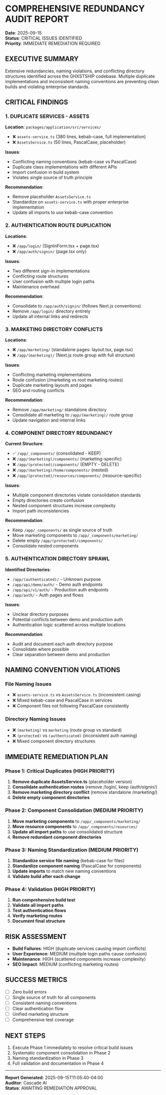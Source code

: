 # COMPREHENSIVE REDUNDANCY AUDIT REPORT
**Date**: 2025-09-15  
**Status**: CRITICAL ISSUES IDENTIFIED  
**Priority**: IMMEDIATE REMEDIATION REQUIRED

## EXECUTIVE SUMMARY
Extensive redundancies, naming violations, and conflicting directory structures identified across the GHXSTSHIP codebase. Multiple duplicate implementations and inconsistent naming conventions are preventing clean builds and violating enterprise standards.

## CRITICAL FINDINGS

### 1. DUPLICATE SERVICES - ASSETS
**Location**: `packages/application/src/services/`
- ❌ `assets-service.ts` (380 lines, kebab-case, full implementation)
- ❌ `AssetsService.ts` (50 lines, PascalCase, placeholder)

**Issues**:
- Conflicting naming conventions (kebab-case vs PascalCase)
- Duplicate class implementations with different APIs
- Import confusion in build system
- Violates single source of truth principle

**Recommendation**: 
- Remove placeholder `AssetsService.ts`
- Standardize on `assets-service.ts` with proper enterprise implementation
- Update all imports to use kebab-case convention

### 2. AUTHENTICATION ROUTE DUPLICATION
**Locations**:
- ❌ `/app/login/` (SignInForm.tsx + page.tsx)
- ❌ `/app/auth/signin/` (page.tsx only)

**Issues**:
- Two different sign-in implementations
- Conflicting route structures
- User confusion with multiple login paths
- Maintenance overhead

**Recommendation**:
- Consolidate to `/app/auth/signin/` (follows Next.js conventions)
- Remove `/app/login/` directory entirely
- Update all internal links and redirects

### 3. MARKETING DIRECTORY CONFLICTS
**Locations**:
- ❌ `/app/marketing/` (standalone pages: layout.tsx, page.tsx)
- ❌ `/app/(marketing)/` (Next.js route group with full structure)

**Issues**:
- Conflicting marketing implementations
- Route confusion (/marketing vs root marketing routes)
- Duplicate marketing layouts and pages
- SEO and routing conflicts

**Recommendation**:
- Remove `/app/marketing/` standalone directory
- Consolidate all marketing to `/app/(marketing)/` route group
- Update navigation and internal links

### 4. COMPONENT DIRECTORY REDUNDANCY
**Current Structure**:
- ✅ `/app/_components/` (consolidated - KEEP)
- ❌ `/app/(marketing)/components/` (marketing-specific)
- ❌ `/app/(protected)/components/` (EMPTY - DELETE)
- ❌ `/app/(marketing)/home/components/` (nested)
- ❌ `/app/(protected)/resources/components/` (resource-specific)

**Issues**:
- Multiple component directories violate consolidation standards
- Empty directories create confusion
- Nested component structures increase complexity
- Import path inconsistencies

**Recommendation**:
- Keep `/app/_components/` as single source of truth
- Move marketing components to `/app/_components/marketing/`
- Delete empty `/app/(protected)/components/`
- Consolidate nested components

### 5. AUTHENTICATION DIRECTORY SPRAWL
**Identified Directories**:
- `/app/(authenticated)/` - Unknown purpose
- `/app/api/demo/auth/` - Demo auth endpoints
- `/app/api/v1/auth/` - Production auth endpoints  
- `/app/auth/` - Auth pages and flows

**Issues**:
- Unclear directory purposes
- Potential conflicts between demo and production auth
- Authentication logic scattered across multiple locations

**Recommendation**:
- Audit and document each auth directory purpose
- Consolidate where possible
- Clear separation between demo and production

## NAMING CONVENTION VIOLATIONS

### File Naming Issues
- ❌ `assets-service.ts` vs `AssetsService.ts` (inconsistent casing)
- ❌ Mixed kebab-case and PascalCase in services
- ❌ Component files not following PascalCase consistently

### Directory Naming Issues  
- ❌ `(marketing)` vs `marketing` (route group vs standard)
- ❌ `(protected)` vs `(authenticated)` (inconsistent auth naming)
- ❌ Mixed component directory structures

## IMMEDIATE REMEDIATION PLAN

### Phase 1: Critical Duplicates (HIGH PRIORITY)
1. **Remove duplicate AssetsService.ts** (placeholder version)
2. **Consolidate authentication routes** (remove /login/, keep /auth/signin/)
3. **Remove marketing directory conflict** (remove standalone /marketing/)
4. **Delete empty component directories**

### Phase 2: Component Consolidation (MEDIUM PRIORITY)  
1. **Move marketing components** to `/app/_components/marketing/`
2. **Move resource components** to `/app/_components/resources/`
3. **Update all import paths** to use consolidated structure
4. **Remove redundant component directories**

### Phase 3: Naming Standardization (MEDIUM PRIORITY)
1. **Standardize service file naming** (kebab-case for files)
2. **Standardize component naming** (PascalCase for components)
3. **Update imports** to match new naming conventions
4. **Validate build after each change**

### Phase 4: Validation (HIGH PRIORITY)
1. **Run comprehensive build test**
2. **Validate all import paths**
3. **Test authentication flows**
4. **Verify marketing routes**
5. **Document final structure**

## RISK ASSESSMENT
- **Build Failures**: HIGH (duplicate services causing import conflicts)
- **User Experience**: MEDIUM (multiple login paths cause confusion)
- **Maintenance**: HIGH (scattered components increase complexity)
- **SEO Impact**: MEDIUM (conflicting marketing routes)

## SUCCESS METRICS
- [ ] Zero build errors
- [ ] Single source of truth for all components
- [ ] Consistent naming conventions
- [ ] Clear authentication flow
- [ ] Unified marketing structure
- [ ] Comprehensive test coverage

## NEXT STEPS
1. Execute Phase 1 immediately to resolve critical build issues
2. Systematic component consolidation in Phase 2
3. Naming standardization in Phase 3  
4. Full validation and documentation in Phase 4

---
**Report Generated**: 2025-09-15T11:05:40-04:00  
**Auditor**: Cascade AI  
**Status**: AWAITING REMEDIATION APPROVAL
